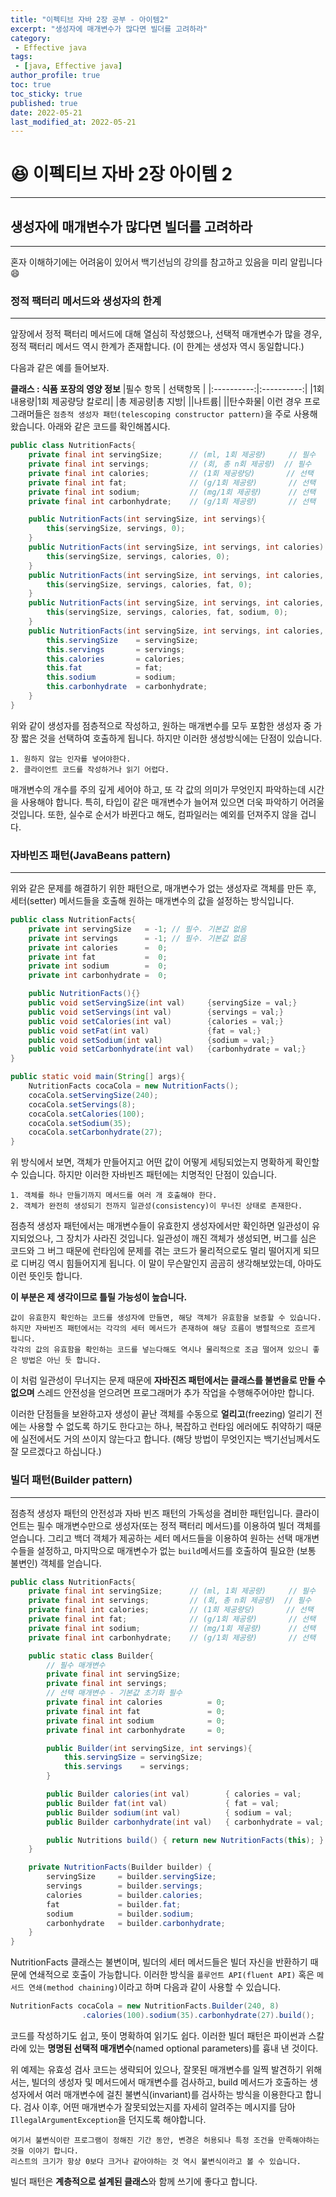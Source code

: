 ```yaml
---
title: "이펙티브 자바 2장 공부 - 아이템2"
excerpt: "생성자에 매개변수가 많다면 빌더를 고려하라"
category: 
 - Effective java
tags:
 - [java, Effective java]
author_profile: true
toc: true
toc_sticky: true
published: true
date: 2022-05-21
last_modified_at: 2022-05-21
---
```

# :satisfied: 이펙티브 자바 2장 아이템 2
---
## 생성자에 매개변수가 많다면 빌더를 고려하라
---
혼자 이해하기에는 어려움이 있어서 백기선님의 강의를 참고하고 있음을 미리 알립니다 :smile:

### 정적 팩터리 메서드와 생성자의 한계
---
앞장에서 정적 팩터리 메서드에 대해 열심히 작성했으나, 선택적 매개변수가 많을 경우, 정적 팩터리 메서드 역시 한계가 존재합니다. (이 한계는 생성자 역시 동일합니다.) 

다음과 같은 예를 들어보자.

**클래스 : 식품 포장의 영양 정보**
|필수 항목 | 선택항목 |
|:----------:|:----------:|
|1회 내용량|1회 제공량당 칼로리|
|총 제공량|총 지방|
||나트륨|
||탄수화물|
이런 경우 프로그래머들은 `점층적 생성자 패턴(telescoping constructor pattern)`을 주로 사용해왔습니다. 아래와 같은 코드를 확인해봅시다.

```java
public class NutritionFacts{
    private final int servingSize;      // (ml, 1회 제공량)     // 필수
    private final int servings;         // (회, 총 n회 제공량)  // 필수 
    private final int calories;         // (1회 제공량당)       // 선택
    private final int fat;              // (g/1회 제공량)       // 선택
    private final int sodium;           // (mg/1회 제공량)      // 선택
    private final int carbonhydrate;    // (g/1회 제공량)       // 선택

    public NutritionFacts(int servingSize, int servings){
        this(servingSize, servings, 0);
    }
    public NutritionFacts(int servingSize, int servings, int calories) {
        this(servingSize, servings, calories, 0);
    }
    public NutritionFacts(int servingSize, int servings, int calories, int fat) {
        this(servingSize, servings, calories, fat, 0);
    }
    public NutritionFacts(int servingSize, int servings, int calories, int fat, int sodium) {
        this(servingSize, servings, calories, fat, sodium, 0);
    }
    public NutritionFacts(int servingSize, int servings, int calories, int fat, int sodium, int carbonhydrate) {
        this.servingSize    = servingSize;
        this.servings       = servings;
        this.calories       = calories;
        this.fat            = fat;
        this.sodium         = sodium;
        this.carbonhydrate  = carbonhydrate;
    }
}
```
위와 같이 생성자를 점층적으로 작성하고, 원하는 매개변수를 모두 포함한 생성자 중 가장 짧은 것을 선택하여 호출하게 됩니다. 하지만 이러한 생성방식에는 단점이 있습니다.
```
1. 원하지 않는 인자를 넣어야한다.
2. 클라이언트 코드를 작성하거나 읽기 어렵다.
```
매개변수의 개수를 주의 깊게 세어야 하고, 또 각 값의 의미가 무엇인지 파악하는데 시간을 사용해야 합니다. 특히, 타입이 같은 매개변수가 늘어져 있으면 더욱 파악하기 어려울 것입니다. 또한, 실수로 순서가 바뀐다고 해도, 컴파일러는 예외를 던져주지 않을 겁니다. 

### 자바빈즈 패턴(JavaBeans pattern)
---
위와 같은 문제를 해결하기 위한 패턴으로, 매개변수가 없는 생성자로 객체를 만든 후, 세터(setter) 메서드들을 호출해 원하는 매개변수의 값을 설정하는 방식입니다. 

```java
public class NutritionFacts{
    private int servingSize   = -1; // 필수. 기본값 없음      
    private int servings      = -1; // 필수. 기본값 없음    
    private int calories      =  0;         
    private int fat           =  0;              
    private int sodium        =  0;           
    private int carbonhydrate =  0;    

    public NutritionFacts(){}
    public void setServingSize(int val)     {servingSize = val;}
    public void setServings(int val)        {servings = val;}
    public void setCalories(int val)        {calories = val;}
    public void setFat(int val)             {fat = val;}
    public void setSodium(int val)          {sodium = val;}
    public void setCarbonhydrate(int val)   {carbonhydrate = val;}
}

public static void main(String[] args){
    NutritionFacts cocaCola = new NutritionFacts();
    cocaCola.setServingSize(240);
    cocaCola.setServings(8);
    cocaCola.setCalories(100);
    cocaCola.setSodium(35);
    cocaCola.setCarbonhydrate(27);
}
```
위 방식에서 보면, 객체가 만들어지고 어떤 값이 어떻게 세팅되었는지 명확하게 확인할 수 있습니다. 하지만 이러한 자바빈즈 패턴에는 치명적인 단점이 있습니다.

```
1. 객체를 하나 만들기까지 메서드를 여러 개 호출해야 한다.
2. 객체가 완전히 생성되기 전까지 일관성(consistency)이 무너진 상태로 존재한다.
```
점층적 생성자 패턴에서는 매개변수들이 유효한지 생성자에서만 확인하면 일관성이 유지되었으나, 그 장치가 사라진 것입니다. 일관성이 깨진 객체가 생성되면, 버그를 심은 코드와 그 버그 때문에 런타임에 문제를 겪는 코드가 물리적으로도 멀리 떨어지게 되므로 디버깅 역시 힘들어지게 됩니다. 이 말이 무슨말인지 곰곰히 생각해보았는데, 아마도 이런 뜻인듯 합니다. 

**이 부분은 제 생각이므로 틀릴 가능성이 높습니다.**
```
값이 유효한지 확인하는 코드를 생성자에 만들면, 해당 객체가 유효함을 보증할 수 있습니다. 
하지만 자바빈즈 패턴에서는 각각의 세터 메서드가 존재하여 해당 흐름이 병렬적으로 흐르게 됩니다. 
각각의 값의 유효함을 확인하는 코드를 넣는다해도 역시나 물리적으로 조금 떨어져 있으니 좋은 방법은 아닌 듯 합니다. 
```
이 처럼 일관성이 무너지는 문제 때문에 **자바진즈 패턴에서는 클래스를 불변을로 만들 수 없으며** 스레드 안전성을 얻으려면 프로그래머가 추가 작업을 수행해주어야만 합니다. 

이러한 단점들을 보완하고자 생성이 끝난 객체를 수동으로 **얼리고**(freezing) 얼리기 전에는 사용할 수 없도록 하기도 한다고는 하나, 복잡하고 런타임 에러에도 취약하기 때문에 실전에서도 거의 쓰이지 않는다고 합니다. (해당 방법이 무엇인지는 백기선님께서도 잘 모르겠다고 하십니다.)

### 빌더 패턴(Builder pattern)
---
점층적 생성자 패턴의 안전성과 자바 빈즈 패턴의 가독성을 겸비한 패턴입니다. 클라이언트는 필수 매개변수만으로 생성자(또는 정적 팩터리 메서드)를 이용하여 빌더 객체를 얻습니다. 그리고 백더 객체가 제공하는 세터 메서드들을 이용하여 원하는 선택 매개변수들을 설정하고, 마지막으로 매개변수가 없는 `build`메서드를 호출하여 필요한 (보통 불변인) 객체를 얻습니다.

```java
public class NutritionFacts{
    private final int servingSize;      // (ml, 1회 제공량)     // 필수
    private final int servings;         // (회, 총 n회 제공량)  // 필수 
    private final int calories;         // (1회 제공량당)       // 선택
    private final int fat;              // (g/1회 제공량)       // 선택
    private final int sodium;           // (mg/1회 제공량)      // 선택
    private final int carbonhydrate;    // (g/1회 제공량)       // 선택

    public static class Builder{
        // 필수 매개변수
        private final int servingSize;
        private final int servings;
        // 선택 매개변수 - 기본값 초기화 필수
        private final int calories          = 0;         
        private final int fat               = 0;              
        private final int sodium            = 0;           
        private final int carbonhydrate     = 0;    

        public Builder(int servingSize, int servings){
            this.servingSize = servingSize;
            this.servings    = servings;
        }

        public Builder calories(int val)        { calories = val;       return this; }
        public Builder fat(int val)             { fat = val;            return this; }
        public Builder sodium(int val)          { sodium = val;         return this; }
        public Builder carbonhydrate(int val)   { carbonhydrate = val;  return this; }

        public Nutritions build() { return new NutritionFacts(this); }
    }

    private NutritionFacts(Builder builder) {
        servingSize     = builder.servingSize;
        servings        = builder.servings;
        calories        = builder.calories;
        fat             = builder.fat;
        sodium          = builder.sodium;
        carbonhydrate   = builder.carbonhydrate;
    }
}
```
NutritionFacts 클래스는 불변이며, 빌더의 세터 메서드들은 빌더 자신을 반환하기 때문에 연쇄적으로 호출이 가능합니다. 이러한 방식을 `플루언트 API(fluent API)` 혹은 `메서드 연쇄(method chaining)`이라고 하며 다음과 같이 사용할 수 있습니다.

```java
NutritionFacts cocaCola = new NutritionFacts.Builder(240, 8)
                .calories(100).sodium(35).carbonhydrate(27).build();
```

코드를 작성하기도 쉽고, 뜻이 명확하여 읽기도 쉽다. 이러한 빌더 패턴은 파이썬과 스칼라에 있는 **명명된 선택적 매개변수**(named optional parameters)를 흉내 낸 것이다.

위 예제는 유효성 검사 코드는 생략되어 있으나, 잘못된 매개변수를 일찍 발견하기 위해서는, 빌더의 생성자 및 메서드에서 매개변수를 검사하고, build 메서드가 호출하는 생성자에서 여러 매개변수에 걸친 불변식(invariant)를 검사하는 방식을 이용한다고 합니다. 검사 이후, 어떤 매개변수가 잘못되었는지를 자세히 알려주는 메시지를 담아 `IllegalArgumentException`을 던지도록 해야합니다.

```
여기서 불변식이란 프로그램이 정해진 기간 동안, 변경은 허용되나 특정 조건을 만족해야하는 것을 이야기 합니다.
리스트의 크기가 항상 0보다 크거나 같아야하는 것 역시 불변식이라고 볼 수 있습니다.
```

빌더 패턴은 **계층적으로 설계된 클래스**와 함께 쓰기에 좋다고 합니다. 